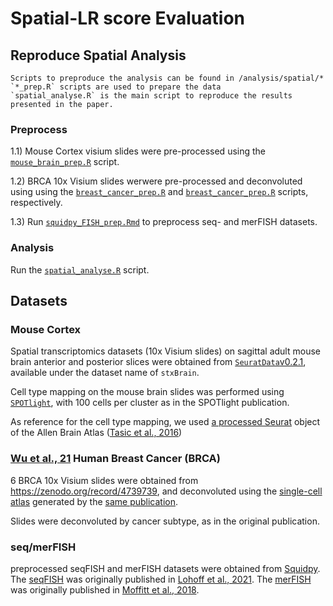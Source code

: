 # Spatial-LR score Evaluation

## Reproduce Spatial Analysis

```
Scripts to preproduce the analysis can be found in /analysis/spatial/*
`*_prep.R` scripts are used to prepare the data
`spatial_analyse.R` is the main script to reproduce the results presented in the paper.
```

### Preprocess
1.1) Mouse Cortex visium slides were pre-processed using the [`mouse_brain_prep.R`](https://github.com/saezlab/ligrec_decouple/tree/main/analysis/spatial/mouse_brain_prep.R) script.   

1.2) BRCA 10x Visium slides werwere pre-processed and deconvoluted using using the [`breast_cancer_prep.R`](https://github.com/saezlab/ligrec_decouple/tree/main/analysis/spatial/mouse_brain_prep.R) and [`breast_cancer_prep.R`](https://github.com/saezlab/ligrec_decouple/tree/main/analysis/spatial/mouse_brain_deconv.R) scripts, respectively.    

1.3) Run [`squidpy_FISH_prep.Rmd`](https://github.com/saezlab/ligrec_decouple/tree/main/analysis/spatial/squidpy_FISH_prep.Rmd) to preprocess seq- and merFISH datasets.   


### Analysis
Run the [`spatial_analyse.R`](https://github.com/saezlab/ligrec_decouple/tree/main/analysis/spatial/spatial_analyse.R) script.


## Datasets
### Mouse Cortex

Spatial transcriptomics datasets (10x Visium slides) on sagittal adult mouse brain
anterior and posterior slices were obtained from [`SeuratData`v0.2.1](https://github.com/satijalab/seurat-data),
available under the dataset name of `stxBrain`.

Cell type mapping on the mouse brain slides was performed using [`SPOTlight`](https://academic.oup.com/nar/article/49/9/e50/6129341#248806291), with
100 cells per cluster as in the SPOTlight publication. 

As reference for the cell type mapping, we used [a processed Seurat](https://satijalab.org/seurat/articles/spatial_vignette.html) object of the Allen Brain Atlas ([Tasic et al., 2016](https://www.nature.com/articles/nn.4216))

### [Wu et al., 21](https://www.nature.com/articles/s41588-021-00911-1) Human Breast Cancer (BRCA)

6 BRCA 10x Visium slides were obtained from https://zenodo.org/record/4739739, and deconvoluted using the [single-cell atlas](https://www.ncbi.nlm.nih.gov/geo/query/acc.cgi?acc=GSE176078) generated by the [same publication](https://www.nature.com/articles/s41588-021-00911-1).

Slides were deconvoluted by cancer subtype, as in the original publication.

### seq/merFISH
preprocessed seqFISH and merFISH datasets were obtained from [Squidpy](https://squidpy.readthedocs.io/en/latest/api.html#module-squidpy.datasets).
The [seqFISH](https://squidpy.readthedocs.io/en/stable/auto_tutorials/tutorial_seqfish.html#sphx-glr-auto-tutorials-tutorial-seqfish-py) was originally published in
[Lohoff et al., 2021](https://www.biorxiv.org/content/10.1101/2020.11.20.391896v1.abstract).
The [merFISH](https://squidpy.readthedocs.io/en/stable/auto_tutorials/tutorial_merfish.html#sphx-glr-auto-tutorials-tutorial-merfish-py) was originally published in
[Moffitt et al., 2018](https://www.science.org/doi/10.1126/science.aau5324).
